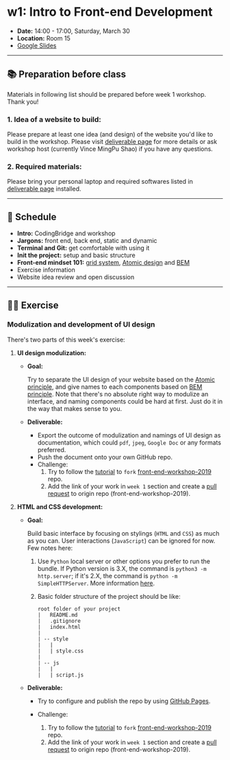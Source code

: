 # w1: Intro to Front-end Development

- **Date:** 14:00 - 17:00, Saturday, March 30
- **Location:** Room 15
- [Google Slides](https://docs.google.com/presentation/d/1c0d_Mylppw2TvIMzKSqJKeAnP7DKSfdn3zMpCuPc3GE/edit?usp=sharing)

---

## 📚 Preparation before class

Materials in following list should be prepared before week 1 workshop. Thank you!

### 1. Idea of a website to build:

Please prepare at least one idea (and design) of the website you'd like to build in the workshop. Please visit [deliverable page](itp-front-end/deliverable?id=_1-idea-of-the-website-to-build) for more details or ask workshop host (currently Vince MingPu Shao) if you have any questions.

### 2. Required materials:

Please bring your personal laptop and required softwares listed in [deliverable page](itp-front-end/deliverable?id=_2-personal-laptop-with-required-softwares) installed.

---

## 📍 Schedule

- **Intro:** CodingBridge and workshop
- **Jargons:** front end, back end, static and dynamic
- **Terminal and Git:** get comfortable with using it
- **Init the project:** setup and basic structure
- **Front-end mindset 101:** [grid system](https://material.io/design/layout/responsive-layout-grid.html#columns-gutters-margins), [Atomic design](http://atomicdesign.bradfrost.com/chapter-2/) and [BEM](http://getbem.com/naming/)
- Exercise information
- Website idea review and open discussion

---

## 👩‍💻 Exercise

### Modulization and development of UI design

There's two parts of this week's exercise:

1. **UI design modulization:**

	- **Goal:**

		Try to separate the UI design of your website based on the [Atomic principle](http://atomicdesign.bradfrost.com/chapter-2/), and give names to each components based on [BEM principle](http://getbem.com/naming/). Note that there's no absolute right way to modulize an interface, and naming components could be hard at first. Just do it in the way that makes sense to you.

	- **Deliverable:**

		- Export the outcome of modulization and namings of UI design as documentation, which could `pdf`, `jpeg`, `Google Doc` or any formats preferred.
		- Push the document onto your own GitHub repo.
		- Challenge:
			1. Try to follow the [tutorial](https://guides.github.com/activities/forking/) to `fork` [front-end-workshop-2019](https://github.com/coding-bridge/front-end-workshop-2019) repo.
			2. Add the link of your work in `week 1` section and create a [pull request](https://help.github.com/en/articles/creating-a-pull-request) to origin repo (front-end-workshop-2019).

2. **HTML and CSS development:**

	- **Goal:**

		Build basic interface by focusing on stylings (`HTML` and `CSS`) as much as you can. User interactions (`JavaScript`) can be ignored for now. Few notes here:

		1. Use `Python` local server or other options you prefer to run the bundle. If Python version is 3.X, the command is `python3 -m http.server`; if it's 2.X, the command is `python -m SimpleHTTPServer`. More information [here](https://developer.mozilla.org/en-US/docs/Learn/Common_questions/set_up_a_local_testing_server).

		2. Basic folder structure of the project should be like:
			```
			root folder of your project
			|	README.md
			|	.gitignore
			|	index.html
			|
			| -- style
			|	|
			|	| style.css
			|
			| -- js
			|	|
			|	| script.js
			```

	- **Deliverable:**

		- Try to configure and publish the repo by using [GitHub Pages](https://help.github.com/en/articles/configuring-a-publishing-source-for-github-pages).

		- Challenge:
			1. Try to follow the [tutorial](https://guides.github.com/activities/forking/) to `fork` [front-end-workshop-2019](https://github.com/coding-bridge/front-end-workshop-2019) repo.
			2. Add the link of your work in `week 1` section and create a [pull request](https://help.github.com/en/articles/creating-a-pull-request) to origin repo (front-end-workshop-2019).


